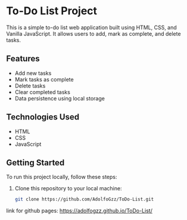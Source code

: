 # To-Do List Project

This is a simple to-do list web application built using HTML, CSS, and Vanilla JavaScript. It allows users to add, mark as complete, and delete tasks.

## Features

- Add new tasks
- Mark tasks as complete
- Delete tasks
- Clear completed tasks
- Data persistence using local storage

## Technologies Used

- HTML
- CSS
- JavaScript

## Getting Started

To run this project locally, follow these steps:

1. Clone this repository to your local machine:

   ```bash
   git clone https://github.com/AdolfoGzz/ToDo-List.git

link for github pages:
https://adolfogzz.github.io/ToDo-List/ 
